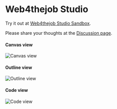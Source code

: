 Web4thejob Studio
=================

Try it out at [Web4thejob Studio Sandbox](http://sandbox.web4thejob.org/studio/).

Please share your thoughts at the [Discussion page](http://sandbox.web4thejob.org/studio/w4tjstudio/discussion).

#### Canvas view
![Canvas view](https://raw.githubusercontent.com/web4thejob/web4thejob-studio/master/canvas.png)

#### Outline view
![Outline view](https://raw.githubusercontent.com/web4thejob/web4thejob-studio/master/outline.png)

#### Code view
![Code view](https://raw.githubusercontent.com/web4thejob/web4thejob-studio/master/code.png)
